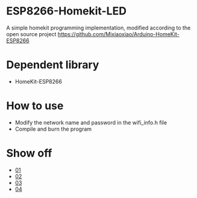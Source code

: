 # ESP8266-Homekit-LED
A simple homekit programming implementation, modified according to the open source project https://github.com/Mixiaoxiao/Arduino-HomeKit-ESP8266
# Dependent library
- HomeKit-ESP8266
# How to use
- Modify the network name and password in the wifi_info.h file
- Compile and burn the program
# Show off
- [01](./pic/01.PNG)
- [02](./pic/02.PNG)
- [03](./pic/03.PNG)
- [04](./pic/04.PNG)

